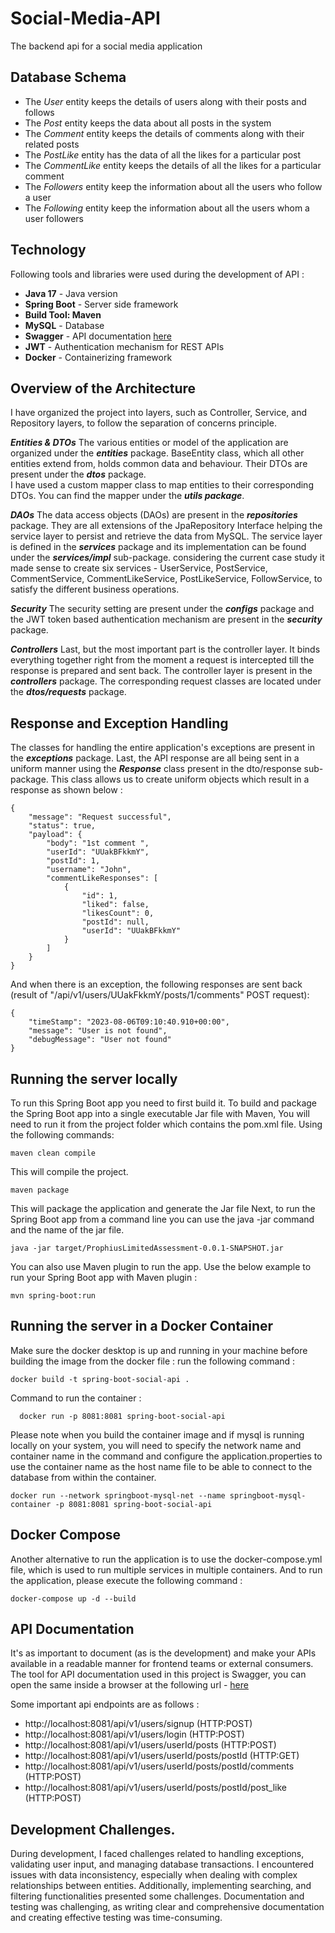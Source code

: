 # Social-Media-API
The backend api for a social media application

## Database Schema ##
- The _User_ entity keeps the details of users along with their posts and follows
- The _Post_ entity keeps the data about all posts in the system
- The _Comment_ entity keeps the details of comments along with their related posts
- The _PostLike_ entity has the data of all the likes for a particular post
- The _CommentLike_ entity keeps the details of all the likes for a particular comment
- The _Followers_ entity keep the information about all the users who follow a user
- The _Following_ entity keep the information about all the users whom a user followers

## Technology ##
Following tools and libraries were used during the development of API :
- **Java 17** - Java version
- **Spring Boot** - Server side framework
- **Build Tool: Maven**
- **MySQL** - Database
- **Swagger** - API documentation [here](http://localhost:8081/swagger-ui/index.html#/)
- **JWT** - Authentication mechanism for REST APIs
- **Docker** - Containerizing framework


## Overview of the Architecture ##
I have organized the project into layers, such as Controller, Service, and Repository layers, to follow the separation of concerns principle.

**_Entities & DTOs_**
The various entities or model of the application are organized under the **_entities_** package. BaseEntity class, which all other entities extend from, holds common data and behaviour. 
Their DTOs are present under the **_dtos_** package.  
I have used a custom mapper class to map entities to their corresponding DTOs. 
You can find the mapper under the **_utils package_**.

**_DAOs_**
The data access objects (DAOs) are present in the **_repositories_** package. 
They are all extensions of the JpaRepository Interface helping the service layer to persist and retrieve the data from MySQL.
The service layer is defined in the **_services_** package and its implementation can be found under the **_services/impl_** sub-package. 
considering the current case study it made sense to create six services - UserService, PostService, CommentService, CommentLikeService, PostLikeService, FollowService, 
to satisfy the different business operations.

**_Security_**
The security setting are present under the **_configs_** package and the JWT token based authentication mechanism are present in the **_security_** package.

**_Controllers_**
Last, but the most important part is the controller layer. It binds everything together right from the moment a request is intercepted till the response is prepared and sent back. 
The controller layer is present in the **_controllers_** package. 
The corresponding request classes are located under the **_dtos/requests_** package. 

## Response and Exception Handling ##
The classes for handling the entire application's exceptions are present in the **_exceptions_** package.
Last, the API response are all being sent in a uniform manner using the **_Response_** class present in the dto/response sub-package. 
This class allows us to create uniform objects which result in a response as shown below :

```
{
    "message": "Request successful",
    "status": true,
    "payload": {
        "body": "1st comment ",
        "userId": "UUakBFkkmY",
        "postId": 1,
        "username": "John",
        "commentLikeResponses": [
            {
                "id": 1,
                "liked": false,
                "likesCount": 0,
                "postId": null,
                "userId": "UUakBFkkmY"
            }
        ]
    }
}
```

And when there is an exception, the following responses are sent back (result of "/api/v1/users/UUakFkkmY/posts/1/comments" POST request):

```
{
    "timeStamp": "2023-08-06T09:10:40.910+00:00",
    "message": "User is not found",
    "debugMessage": "User not found"
}
```

## Running the server locally ##
To run this Spring Boot app you need to first build it. To build and package the Spring Boot app into a single executable Jar file with Maven, 
You will need to run it from the project folder which contains the pom.xml file.
Using the following commands:

```
maven clean compile
```
This will compile the project.
```
maven package
```
This will package the application and generate the Jar file
Next, to run the Spring Boot app from a command line you can use the java -jar command and the name of the jar file.

```
java -jar target/ProphiusLimitedAssessment-0.0.1-SNAPSHOT.jar
```

You can also use Maven plugin to run the app. Use the below example to run your Spring Boot app with Maven plugin :
```
mvn spring-boot:run
```

## Running the server in a Docker Container ##
Make sure the docker desktop is up and running in your machine before building the image from the docker file :
run the following command :
```
docker build -t spring-boot-social-api . 
```

Command to run the container :

```
  docker run -p 8081:8081 spring-boot-social-api

```

Please note when you build the container image and if mysql is running locally on your system, you will need to specify the network name and container name in the command 
and configure the application.properties to use the container name as the host name file to be able to connect to the database from within the container.

```
docker run --network springboot-mysql-net --name springboot-mysql-container -p 8081:8081 spring-boot-social-api
```

## Docker Compose ##
Another alternative to run the application is to use the docker-compose.yml file, which is used to run multiple services in multiple containers.
And to run the application, please execute the following command :

```
docker-compose up -d --build
```

## API Documentation ##
It's as important to document (as is the development) and make your APIs available in a readable manner for frontend teams or external consumers.
The tool for API documentation used in this project is Swagger, you can open the same inside a browser at the following url - [here](http://localhost:8081/swagger-ui/index.html#/)

Some important api endpoints are as follows :

- http://localhost:8081/api/v1/users/signup (HTTP:POST)
- http://localhost:8081/api/v1/users/login (HTTP:POST)
- http://localhost:8081/api/v1/users/userId/posts (HTTP:POST)
- http://localhost:8081/api/v1/users/userId/posts/postId (HTTP:GET)
- http://localhost:8081/api/v1/users/userId/posts/postId/comments (HTTP:POST)
- http://localhost:8081/api/v1/users/userId/posts/postId/post_like (HTTP:POST)


## Development Challenges. ##
During development, I faced challenges related to handling exceptions, validating user input, and managing database transactions. 
I encountered issues with data inconsistency, especially when dealing with complex relationships between entities. 
Additionally, implementing searching, and filtering functionalities presented some challenges.
Documentation and testing was challenging, as writing clear and comprehensive documentation and creating effective testing was time-consuming.








